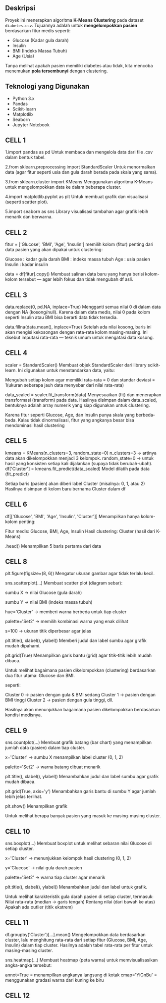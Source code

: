 ##  Deskripsi

Proyek ini menerapkan algoritma **K-Means Clustering** pada dataset `diabetes.csv`. Tujuannya adalah untuk **mengelompokkan pasien** berdasarkan fitur medis seperti:

- Glucose (Kadar gula darah)
- Insulin
- BMI (Indeks Massa Tubuh)
- Age (Usia)

Tanpa melihat apakah pasien memiliki diabetes atau tidak, kita mencoba menemukan **pola tersembunyi** dengan clustering.


## Teknologi yang Digunakan

- Python 3.x
- Pandas
- Scikit-learn
- Matplotlib
- Seaborn
- Jupyter Notebook

## CELL 1
1.import pandas as pd
    Untuk membaca dan mengelola data dari file .csv dalam bentuk tabel.

2.from sklearn.preprocessing import StandardScaler
    Untuk menormalkan data (agar fitur seperti usia dan gula darah berada pada skala yang sama).

3.from sklearn.cluster import KMeans
    Menggunakan algoritma K-Means untuk mengelompokkan data ke dalam beberapa cluster.

4.import matplotlib.pyplot as plt
    Untuk membuat grafik dan visualisasi (seperti scatter plot).

5.import seaborn as sns
    Library visualisasi tambahan agar grafik lebih menarik dan berwarna.

## CELL 2
fitur = ['Glucose', 'BMI', 'Age', 'Insulin']
memilih kolom (fitur) penting dari data pasien yang akan dipakai untuk clustering:

Glucose : kadar gula darah
BMI     : indeks massa tubuh
Age     : usia pasien
Insulin : kadar insulin

data = df[fitur].copy()
Membuat salinan data baru yang hanya berisi kolom-kolom tersebut — agar lebih fokus dan tidak mengubah df asli.

## CELL 3
data.replace(0, pd.NA, inplace=True)
Mengganti semua nilai 0 di dalam data dengan NA (kosong/null). Karena dalam data medis, nilai 0 pada kolom seperti Insulin atau BMI bisa berarti data tidak tersedia.

data.fillna(data.mean(), inplace=True)
Setelah ada nilai kosong, baris ini akan mengisi kekosongan dengan rata-rata kolom masing-masing.
Ini disebut imputasi rata-rata — teknik umum untuk mengatasi data kosong.

## CELL 4
scaler = StandardScaler()
Membuat objek StandardScaler dari library scikit-learn.
Ini digunakan untuk menstandarkan data, yaitu:

Mengubah setiap kolom agar memiliki rata-rata = 0 dan standar deviasi = 1(ukuran seberapa jauh data menyebar dari nilai rata-rata)

data_scaled = scaler.fit_transform(data)
Menyesuaikan (fit) dan menerapkan transformasi (transform) pada data.
Hasilnya disimpan dalam data_scaled, bentuknya adalah array numerik yang siap digunakan untuk clustering.

Karena fitur seperti Glucose, Age, dan Insulin punya skala yang berbeda-beda.
Kalau tidak dinormalisasi, fitur yang angkanya besar bisa mendominasi hasil clustering

## CELL 5
kmeans = KMeans(n_clusters=3, random_state=0)
n_clusters=3 → artinya data akan dikelompokkan menjadi 3 kelompok.
random_state=0 → untuk hasil yang konsisten setiap kali dijalankan (supaya tidak berubah-ubah).
df['Cluster'] = kmeans.fit_predict(data_scaled)
Model dilatih pada data (fit_predict)

Setiap baris (pasien) akan diberi label Cluster (misalnya: 0, 1, atau 2)
Hasilnya disimpan di kolom baru bernama Cluster dalam df

## CELL 6
df[['Glucose', 'BMI', 'Age', 'Insulin', 'Cluster']]
Menampilkan hanya kolom-kolom penting:

Fitur medis: Glucose, BMI, Age, Insulin
Hasil clustering: Cluster (hasil dari K-Means)

.head()
Menampilkan 5 baris pertama dari data

## CELL 8
plt.figure(figsize=(8, 6))
Mengatur ukuran gambar agar tidak terlalu kecil.

sns.scatterplot(...)
Membuat scatter plot (diagram sebar):

sumbu X → nilai Glucose (gula darah)

sumbu Y → nilai BMI (indeks massa tubuh)

hue='Cluster' → memberi warna berbeda untuk tiap cluster

palette='Set2' → memilih kombinasi warna yang enak dilihat

s=100 → ukuran titik diperbesar agar jelas

plt.title(), xlabel(), ylabel()
Memberi judul dan label sumbu agar grafik mudah dipahami.

plt.grid(True)
Menampilkan garis bantu (grid) agar titik-titik lebih mudah dibaca.

Untuk melihat bagaimana pasien dikelompokkan (clustering) berdasarkan dua fitur utama: Glucose dan BMI.

seperti:

Cluster 0 → pasien dengan gula & BMI sedang
Cluster 1 → pasien dengan BMI tinggi
Cluster 2 → pasien dengan gula tinggi, dll.

Hasilnya akan menunjukkan bagaimana pasien dikelompokkan berdasarkan
kondisi medisnya.

## CELL 9

sns.countplot(...)
Membuat grafik batang (bar chart) yang menampilkan jumlah data (pasien) dalam tiap cluster.

x='Cluster' → sumbu X menampilkan label cluster (0, 1, 2)

palette='Set2' → warna batang dibuat menarik

plt.title(), xlabel(), ylabel()
Menambahkan judul dan label sumbu agar grafik mudah dibaca.

plt.grid(True, axis='y')
Menambahkan garis bantu di sumbu Y agar jumlah lebih jelas terlihat.

plt.show()
Menampilkan grafik

Untuk melihat berapa banyak pasien yang masuk ke masing-masing cluster.

## CELL 10

sns.boxplot(...)
Membuat boxplot untuk melihat sebaran nilai Glucose di setiap cluster.

x='Cluster' → menunjukkan kelompok hasil clustering (0, 1, 2)

y='Glucose' → nilai gula darah pasien

palette='Set2' → warna tiap cluster agar menarik

plt.title(), xlabel(), ylabel()
Menambahkan judul dan label untuk grafik.


Untuk melihat karakteristik gula darah pasien di setiap cluster, termasuk:
Nilai rata-rata (median → garis tengah)
Rentang nilai (dari bawah ke atas)
Apakah ada outlier (titik ekstrem)


## CELL 11

df.groupby('Cluster')[...].mean()
Mengelompokkan data berdasarkan cluster, lalu menghitung rata-rata dari setiap fitur (Glucose, BMI, Age, Insulin) dalam tiap cluster.
Hasilnya adalah tabel rata-rata per fitur untuk masing-masing cluster.

sns.heatmap(...)
Membuat heatmap (peta warna) untuk memvisualisasikan angka-angka tersebut:

annot=True = menampilkan angkanya langsung di kotak
cmap='YlGnBu' = menggunakan gradasi warna dari kuning ke biru

## CELL 12

